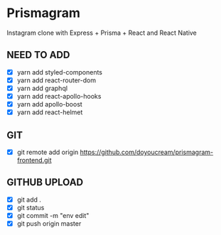 # Prismagram

Instagram clone with Express + Prisma + React and React Native

## NEED TO ADD

- [x] yarn add styled-components
- [x] yarn add react-router-dom
- [x] yarn add graphql
- [x] yarn add react-apollo-hooks
- [x] yarn add apollo-boost
- [x] yarn add react-helmet

## GIT

- [x] git remote add origin https://github.com/doyoucream/prismagram-frontend.git

## GITHUB UPLOAD

- [x] git add .
- [x] git status
- [x] git commit -m "env edit"
- [x] git push origin master
